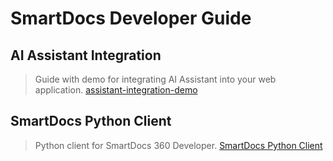 # SmartDocs Developer Guide

## AI Assistant Integration

> Guide with demo for integrating AI Assistant into your web application.
[assistant-integration-demo](https://github.com/bgl360/smartdocs-ai-studio/tree/main/assistant-integration-demo)

## SmartDocs Python Client

> Python client for SmartDocs 360 Developer.
[SmartDocs Python Client](https://github.com/bgl360/smartdocs-ai-studio/tree/main/smartdocs-python-client)